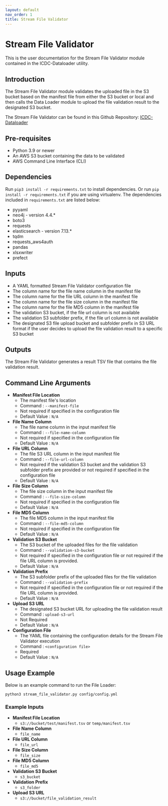 ```yaml
---
layout: default
nav_order: 1
title: Stream File Validator
---
```

# Stream File Validator
This is the user documentation for the Stream File Validator module contained in the ICDC-Dataloader utility.

## Introduction
The Stream File Validator module validates the uploaded file in the S3 bucket based on the manifest file from either the S3 bucket or local and then calls the Data Loader module to upload the file validation result to the designated S3 bucket.

The Stream File Validator can be found in this Github Repository: [ICDC-Dataloader](https://github.com/CBIIT/icdc-dataloader)

## Pre-requisites
* Python 3.9 or newer
* An AWS S3 bucket containing the data to be validated
* AWS Command Line Interface (CLI)

## Dependencies
Run ```pip3 install -r requirements.txt``` to install dependencies. Or run ```pip install -r requirements.txt``` if you are using virtualenv. The dependencies included in ````requirements.txt```` are listed below:

* pyyaml
* neo4j - version 4.4.*
* boto3
* requests
* elasticsearch - version 7.13.*
* tqdm
* requests_aws4auth
* pandas
* xlsxwriter
* prefect

## Inputs
* A YAML formatted Stream File Validator configuration file
* The column name for the file name column in the manifest file
* The column name for the file URL column in the manifest file
* The column name for the file size column in the manifest file
* The column name for the file MD5 column in the manifest file
* The validation S3 bucket, if the file url column is not available
* The validation S3 subfolder prefix, if the file url column is not available
* The designated S3 file upload bucket and subfolder prefix in S3 URL format if the user decides to upload the file validation result to a specific S3 bucket

## Outputs
The Stream File Validator generates a result TSV file that contains the file validation result.

## Command Line Arguments
* **Manifest File Location**
    * The manifest file's location
    * Command : ````--manifest-file````
    * Not required if specified in the configuration file
    * Default Value : ````N/A````
* **File Name Column**
    * The file name column in the input manifest file
    * Command : ````--file-name-column````
    * Not required if specified in the configuration file
    * Default Value : ````N/A````
* **File URL Column**
    * The file S3 URL column in the input manifest file
    * Command : ````--file-url-column````
    * Not required if the validation S3 bucket and the validation S3 subfolder prefix are provided or not required if specified in the configuration file
    * Default Value : ````N/A````
* **File Size Column**
    * The file size column in the input manifest file
    * Command : ````--file-size-column````
    * Not required if specified in the configuration file
    * Default Value : ````N/A````
* **File MD5 Column**
    * The file MD5 column in the input manifest file
    * Command : ````--file-md5-column````
    * Not required if specified in the configuration file
    * Default Value : ````N/A````
* **Validation S3 Bucket**
    * The S3 bucket of the uploaded files for the file validation
    * Command : ````--validation-s3-bucket````
    * Not required if specified in the configuration file or not required if the file URL column is provided.
    * Default Value : ````N/A````
* **Validation Prefix**
    * The S3 subfolder prefix of the uploaded files for the file validation
    * Command : ````--validation-prefix````
    * Not required if specified in the configuration file or not required if the file URL column is provided.
    * Default Value : ````N/A````
* **Upload S3 URL**
    * The designated S3 bucket URL for uploading the file validation result
    * Command : ````upload-s3-url````
    * Not Required
    * Default Value : ````N/A````
* **Configuration File**
    * The YAML file containing the configuration details for the Stream File Validator execution
    * Command : ````<configuration file>````
    * Required
    * Default Value : ````N/A````

## Usage Example
Below is an example command to run the File Loader:
````
python3 stream_file_validator.py config/config.yml
````

### Example Inputs
* **Manifest File Location**
    * ````s3://bucket/test/manifest.tsv```` or ````temp/manifest.tsv````
* **File Name Column**
    * ````file_name````
* **File URL Column**
    * ````file_url````
* **File Size Column**
    * ````file_size````
* **File MD5 Column**
    * ````file_md5````
* **Validation S3 Bucket**
    * ````s3_bucket````
* **Validation Prefix**
    * ````s3_folder````
* **Upload S3 URL**
    * ````s3://bucket/file_validation_result````
